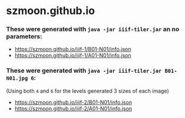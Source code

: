 # szmoon.github.io

### These were generated with `java -jar iiif-tiler.jar` an no parameters:

- https://szmoon.github.io/iiif-1/B01-N01/info.json
- https://szmoon.github.io/iiif-1/A01-N01/info.json

### These were generated with `java -jar iiif-tiler.jar B01-N01.jpg 6`:

(Using both `4` and `6` for the levels generated 3 sizes of each image)

- https://szmoon.github.io/iiif-2/B01-N01/info.json
- https://szmoon.github.io/iiif-2/A01-N01/info.json
